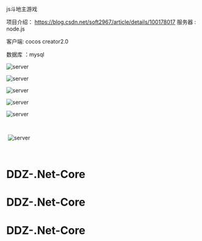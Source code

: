 js斗地主游戏

项目介绍：  https://blog.csdn.net/soft2967/article/details/100178017
服务器 : node.js

客户端:   cocos creator2.0

数据库 ：mysql

![server](https://github.com/tinyshu/ddz_game/blob/master/image/1.png)



![server](https://github.com/tinyshu/ddz_game/blob/master/image/2.png)



![server](https://github.com/tinyshu/ddz_game/blob/master/image/3.png)



![server](https://github.com/tinyshu/ddz_game/blob/master/image/4.png)



![server](https://github.com/tinyshu/ddz_game/blob/master/image/5.png)

​                        

​                            ![server](https://github.com/tinyshu/ddz_game/blob/master/image/6.png)

​					
# DDZ-.Net-Core
# DDZ-.Net-Core
# DDZ-.Net-Core
